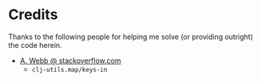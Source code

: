 # Credits

Thanks to the following people for helping me solve (or providing outright) the code herein.

* [A. Webb @ stackoverflow.com](http://stackoverflow.com/users/1756702/a-webb)
  * `clj-utils.map/keys-in`
